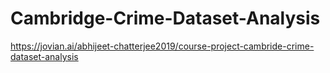 # Cambridge-Crime-Dataset-Analysis


https://jovian.ai/abhijeet-chatterjee2019/course-project-cambride-crime-dataset-analysis
